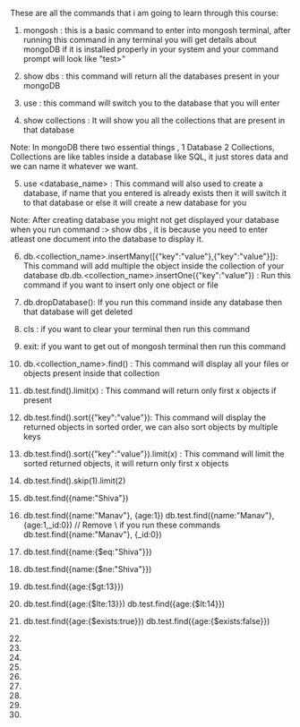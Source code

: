 These are all the commands that i am going to learn through this course:

1. mongosh : this is a basic command to enter into mongosh terminal, after running this command in any terminal you will get details about mongoDB if it is installed properly in your system and your command prompt will look like "test>"

2. show dbs : this command will return all the databases present in your mongoDB

3. use <database name> : this command will switch you to the database that you will enter

4. show collections : It will show you all the collections that are present in that database

Note: In mongoDB there two essential things , 1 Database 2 Collections, Collections are like tables inside a database like SQL, it just stores data and we can name it whatever we want.

5. use <database_name> : This command will also used to create a database, if name that you entered is already exists then it will switch it to that database or else it will create a new database for you

Note: After creating database you might not get displayed your database when you run command :> show dbs , it is because you need to enter atleast one document into the database to display it.

6. db.<collection_name>.insertMany([{"key":"value"},{"key":"value"}]): This command will add multiple the object
   inside the collection of your database
   db.db.<collection_name>.insertOne({"key":"value"}) : Run this command if you want to insert only one object or file

7. db.dropDatabase(): If you run this command inside any database then that database will get deleted

8. cls : if you want to clear your terminal then run this command

9. exit: if you want to get out of mongosh terminal then run this command

10. db.<collection_name>.find() : This command will display all your files or objects present inside that collection

11. db.test.find().limit(x) : This command will return only first x objects if present

12. db.test.find().sort({"key":"value"}): This command will display the returned objects in sorted order, we can also sort objects by multiple keys

13. db.test.find().sort({"key":"value"}).limit(x) : This command will limit the sorted returned objects, it will return only first x objects

14. db.test.find().skip(1).limit(2)

15. db.test.find({name:"Shiva"})

16. db.test.find({name:"Manav"}, {age:1})
    db.test.find({name:"Manav"}, {age:1,\_id:0}) // Remove \ if you run these commands
    db.test.find({name:"Manav"}, {\_id:0})

17. db.test.find({name:{$eq:"Shiva"}})

18. db.test.find({name:{$ne:"Shiva"}})

19. db.test.find({age:{$gt:13}})

20. db.test.find({age:{$lte:13}})
    db.test.find({age:{$lt:14}})

21. db.test.find({age:{$exists:true}})
db.test.find({age:{$exists:false}})

22.

23.

24.

25.

26.

27.

28.

29.

30.
